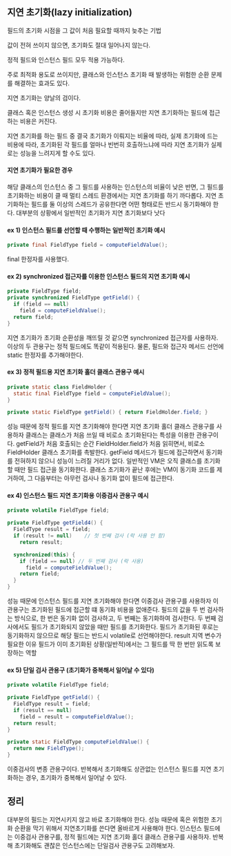 ## 지연 초기화(lazy initialization)

필드의 초기화 시점을 그 값이 처음 필요할 때까지 늦추는 기법

값이 전혀 쓰이지 않으면, 초기화도 절대 일어나지 않는다.

정적 필드와 인스턴스 필드 모두 적용 가능하다.

주로 최적화 용도로 쓰이지만, 클래스와 인스턴스 초기화 때 발생하는 위험한 순환 문제를 해결하는 효과도 있다.

지연 초기화는 양날의 검이다.

클래스 혹은 인스턴스 생성 시 초기화 비용은 줄어들지만 지연 초기화하는 필드에 접근하는 비용은 커진다.

지연 초기화를 하는 필드 중 결국 초기화가 이뤄지는 비율에 따라, 실제 초기화에 드는 비용에 따라, 초기화된 각 필드를 얼마나 빈번히 호출하느냐에 따라 지연 초기화가 실제로는 성능을 느려지게 할 수도 있다.

#### 지연 초기화가 필요한 경우
해당 클래스의 인스턴스 중 그 필드를 사용하는 인스턴스의 비율이 낮은 반면, 그 필드를 초기화하는 비용이 클 때
멀티 스레드 환경에서는 지연 초기화를 하기 까다롭다.
지연 초기화하는 필드를 둘 이상의 스레드가 공유한다면 어떤 형태로든 반드시 동기화해야 한다.
대부분의 상황에서 일반적인 초기화가 지연 초기화보다 낫다
 

 

#### ex 1) 인스턴스 필드를 선언할 때 수행하는 일반적인 초기화 예시
```java
private final FieldType field = computeFieldValue();
 ```
final 한정자를 사용했다.


 

#### ex 2) synchronized 접근자를 이용한 인스턴스 필드의 지연 초기화 예시
```java
private FieldType field;
private synchronized FieldType getField() {
  if (field == null)
    field = computeFieldValue();
  return field;
}
```
지연 초기화가 초기화 순환성을 깨뜨릴 것 같으면 synchronized 접근자를 사용하자.
이상의 두 관용구는 정적 필드에도 똑같이 적용된다.
물론, 필드와 접근자 메서드 선언에 static 한정자를 추가해야한다.
 
#### ex 3) 정적 필드용 지연 초기화 홀더 클래스 관용구 예시
```java
private static class FieldHolder {
  static final FieldType field = computeFieldValue();
}

private static FieldType getField() { return FieldHolder.field; }
```
성능 때문에 정적 필드를 지연 초기화해야 한다면 지연 초기화 홀더 클래스 관용구를 사용하자
클래스는 클래스가 처음 쓰일 때 비로소 초기화된다는 특성을 이용한 관용구이다.
getField가 처음 호출되는 순간 FieldHolder.field가 처음 읽히면서, 비로소 FieldHolder 클래스 초기화를 촉발한다.
getField 메서드가 필드에 접근하면서 동기화를 전혀하지 않으니 성능이 느려질 거리가 없다.
일반적인 VM은 오직 클래스를 초기화할 때만 필드 접근을 동기화한다.
클래스 초기화가 끝난 후에는 VM이 동기화 코드를 제거하여, 그 다음부터는 아무런 검사나 동기화 없이 필드에 접근한다.
 
#### ex 4) 인스턴스 필드 지연 초기화용 이중검사 관용구 예시
```java
private volatile FieldType field;

private FieldType getField4() {
  FieldType result = field;
  if (result != null)    // 첫 번째 검사 (락 사용 안 함)
    return result;

  synchronized(this) {
    if (field == null) // 두 번째 검사 (락 사용)
      field = computeFieldValue();
    return field;
  }
}
```
성능 때문에 인스턴스 필드를 지연 초기화해야 한다면 이중검사 관용구를 사용하자
이 관용구는 초기화된 필드에 접근할 떄 동기화 비용을 없애준다.
필드의 값을 두 번 검사하는 방식으로, 한 번은 동기화 없이 검사하고, 두 번째는 동기화하여 검사한다.
두 번째 검사에서도 필드가 초기화되지 않았을 때만 필드를 초기화한다.
필드가 초기화된 후로는 동기화하지 않으므로 해당 필드는 반드시 volatile로 선언해야한다.
result 지역 변수가 필요한 이유
필드가 이미 초기화된 상황(일반적)에서는 그 필드를 딱 한 번만 읽도록 보장하는 역할
 

 
#### ex 5) 단일 검사 관용구 (초기화가 중복해서 일어날 수 있다)
```java
private volatile FieldType field;

private FieldType getField() {
  FieldType result = field;
  if (result == null)
    field = result = computeFieldValue();
  return result;
}

private static FieldType computeFieldValue() {
  return new FieldType();
}
``` 
이중검사의 변종 관용구이다.
반복해서 초기화해도 상관없는 인스턴스 필드를 지연 초기화하는 경우, 초기화가 중복해서 일어날 수 있다.
 

 

## 정리
대부분의 필드는 지연시키지 않고 바로 초기화해야 한다.
성능 때문에 혹은 위험한 초기화 순환을 막기 위해서 지연초기화를 쓴다면 올바르게 사용해야 한다.
인스턴스 필드에는 이중검사 관용구를, 정적 필드에는 지연 초기화 홀더 클래스 관용구를 사용하자.
반복해 초기화해도 괜찮은 인스턴스에는 단일검사 관용구도 고려해보자.
